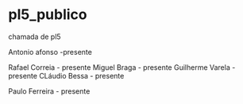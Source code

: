 # pl5_publico
chamada de pl5


Antonio afonso -presente

Rafael Correia - presente
Miguel Braga - presente
Guilherme Varela - presente
CLáudio Bessa - presente

Paulo Ferreira - presente
